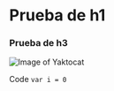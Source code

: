 # Prueba de h1
### Prueba de h3

![Image of Yaktocat](https://octodex.github.com/images/yaktocat.png)

Code
`var i = 0`
